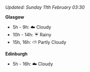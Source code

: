 *Updated: Sunday 11th February 03:30*

**Glasgow**

* 5h - 9h: :cloud: Cloudy
* 10h - 14h: :umbrella: Rainy
* 15h, 16h: :partly_sunny: Partly Cloudy

**Edinburgh**

* 5h - 16h: :cloud: Cloudy
